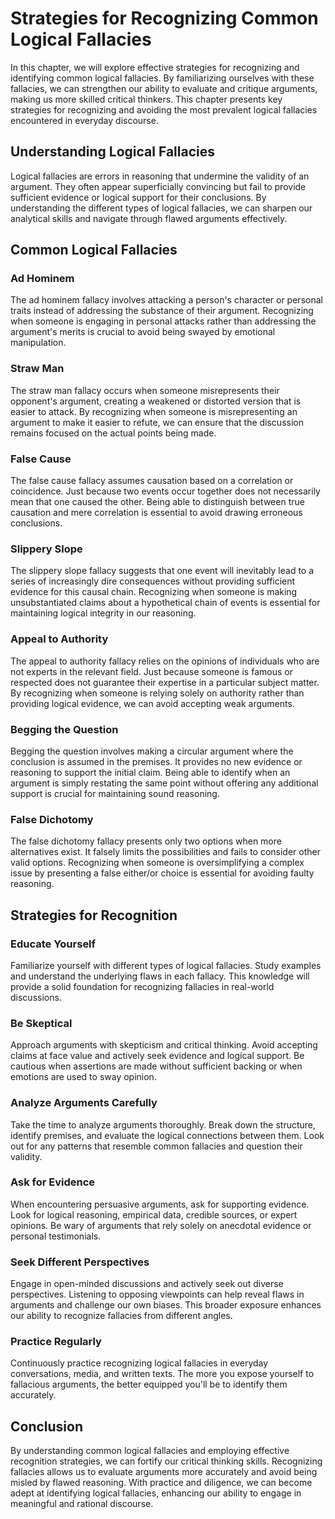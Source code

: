 Strategies for Recognizing Common Logical Fallacies
==============================================================

In this chapter, we will explore effective strategies for recognizing and identifying common logical fallacies. By familiarizing ourselves with these fallacies, we can strengthen our ability to evaluate and critique arguments, making us more skilled critical thinkers. This chapter presents key strategies for recognizing and avoiding the most prevalent logical fallacies encountered in everyday discourse.

**Understanding Logical Fallacies**
-----------------------------------

Logical fallacies are errors in reasoning that undermine the validity of an argument. They often appear superficially convincing but fail to provide sufficient evidence or logical support for their conclusions. By understanding the different types of logical fallacies, we can sharpen our analytical skills and navigate through flawed arguments effectively.

**Common Logical Fallacies**
----------------------------

### Ad Hominem

The ad hominem fallacy involves attacking a person's character or personal traits instead of addressing the substance of their argument. Recognizing when someone is engaging in personal attacks rather than addressing the argument's merits is crucial to avoid being swayed by emotional manipulation.

### Straw Man

The straw man fallacy occurs when someone misrepresents their opponent's argument, creating a weakened or distorted version that is easier to attack. By recognizing when someone is misrepresenting an argument to make it easier to refute, we can ensure that the discussion remains focused on the actual points being made.

### False Cause

The false cause fallacy assumes causation based on a correlation or coincidence. Just because two events occur together does not necessarily mean that one caused the other. Being able to distinguish between true causation and mere correlation is essential to avoid drawing erroneous conclusions.

### Slippery Slope

The slippery slope fallacy suggests that one event will inevitably lead to a series of increasingly dire consequences without providing sufficient evidence for this causal chain. Recognizing when someone is making unsubstantiated claims about a hypothetical chain of events is essential for maintaining logical integrity in our reasoning.

### Appeal to Authority

The appeal to authority fallacy relies on the opinions of individuals who are not experts in the relevant field. Just because someone is famous or respected does not guarantee their expertise in a particular subject matter. By recognizing when someone is relying solely on authority rather than providing logical evidence, we can avoid accepting weak arguments.

### Begging the Question

Begging the question involves making a circular argument where the conclusion is assumed in the premises. It provides no new evidence or reasoning to support the initial claim. Being able to identify when an argument is simply restating the same point without offering any additional support is crucial for maintaining sound reasoning.

### False Dichotomy

The false dichotomy fallacy presents only two options when more alternatives exist. It falsely limits the possibilities and fails to consider other valid options. Recognizing when someone is oversimplifying a complex issue by presenting a false either/or choice is essential for avoiding faulty reasoning.

**Strategies for Recognition**
------------------------------

### Educate Yourself

Familiarize yourself with different types of logical fallacies. Study examples and understand the underlying flaws in each fallacy. This knowledge will provide a solid foundation for recognizing fallacies in real-world discussions.

### Be Skeptical

Approach arguments with skepticism and critical thinking. Avoid accepting claims at face value and actively seek evidence and logical support. Be cautious when assertions are made without sufficient backing or when emotions are used to sway opinion.

### Analyze Arguments Carefully

Take the time to analyze arguments thoroughly. Break down the structure, identify premises, and evaluate the logical connections between them. Look out for any patterns that resemble common fallacies and question their validity.

### Ask for Evidence

When encountering persuasive arguments, ask for supporting evidence. Look for logical reasoning, empirical data, credible sources, or expert opinions. Be wary of arguments that rely solely on anecdotal evidence or personal testimonials.

### Seek Different Perspectives

Engage in open-minded discussions and actively seek out diverse perspectives. Listening to opposing viewpoints can help reveal flaws in arguments and challenge our own biases. This broader exposure enhances our ability to recognize fallacies from different angles.

### Practice Regularly

Continuously practice recognizing logical fallacies in everyday conversations, media, and written texts. The more you expose yourself to fallacious arguments, the better equipped you'll be to identify them accurately.

**Conclusion**
--------------

By understanding common logical fallacies and employing effective recognition strategies, we can fortify our critical thinking skills. Recognizing fallacies allows us to evaluate arguments more accurately and avoid being misled by flawed reasoning. With practice and diligence, we can become adept at identifying logical fallacies, enhancing our ability to engage in meaningful and rational discourse.
